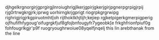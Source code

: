 djhgelkrgnorgirjgprgirgjlnroiughrigjlkerjgpirjgkerjgirjpgnerpgrpigjrpij
rjg0rtrwgkrgjrk;iprwg uorhirngkrjgprigt riogrpkgrgrwipg righrigjrigjrkgpiruotmht[oh rijthoktkhjtijh;kejiep rgjketpigerkgmerpigperig 
ojfhufifhfygoug'oifugrgkfjuf8gfojbnfougyfr7ygeobk[e frkghfrionfpiuf0g fohfougrlkgjr'p9f ruogryoughrwoiue08yqelfjnqelj 
this lin arebthanak from the line
